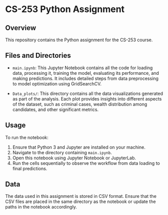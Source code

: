 # CS-253 Python Assignment

## Overview
This repository contains the Python assignment for the CS-253 course. 
## Files and Directories
- `main.ipynb`: This Jupyter Notebook contains all the code for loading data, processing it, training the model, evaluating its performance, and making predictions. It includes detailed steps from data preprocessing to model optimization using GridSearchCV.

- `Data_plots/`: This directory contains all the data visualizations generated as part of the analysis. Each plot provides insights into different aspects of the dataset, such as criminal cases, wealth distribution among candidates, and other significant metrics.

## Usage
To run the notebook:
1. Ensure that Python 3 and Jupyter are installed on your machine.
2. Navigate to the directory containing `main.ipynb`.
3. Open this notebook using Jupyter Notebook or JupyterLab.
4. Run the cells sequentially to observe the workflow from data loading to final predictions.

## Data
The data used in this assignment is stored in CSV format. Ensure that the CSV files are placed in the same directory as the notebook or update the paths in the notebook accordingly.

